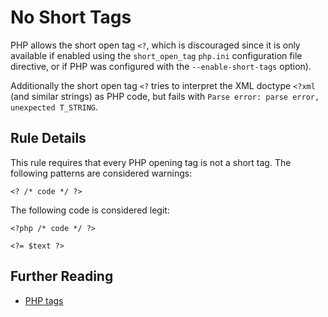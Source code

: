 <!-- PHP Manual -->
# No Short Tags

PHP allows the short open tag `<?`, which is discouraged since it is only available if enabled using the `short_open_tag` `php.ini` configuration file directive, or if PHP was configured with the `--enable-short-tags` option).

Additionally the short open tag `<?` tries to interpret the XML doctype `<?xml` (and similar strings) as PHP code, but fails with `Parse error: parse error, unexpected T_STRING`.

## Rule Details

This rule requires that every PHP opening tag is not a short tag. The following patterns are considered warnings:

```
<? /* code */ ?>
```

The following code is considered legit:

```
<?php /* code */ ?>
```

```
<?= $text ?>
```


## Further Reading

* [PHP tags](http://php.net/manual/en/language.basic-syntax.phptags.php)
